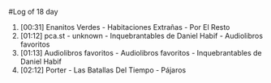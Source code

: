 #Log of 18 day

1. [00:31] Enanitos Verdes - Habitaciones Extrañas - Por El Resto
1. [01:12] pca.st - unknown - Inquebrantables de Daniel Habif - Audiolibros favoritos
1. [01:13] Audiolibros favoritos - Audiolibros favoritos - Inquebrantables de Daniel Habif
1. [02:12] Porter - Las Batallas Del Tiempo - Pájaros
